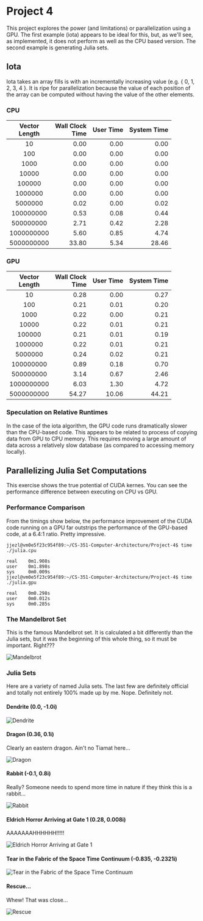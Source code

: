 # Project 4

This project explores the power (and limitations) or parallelization using a GPU. The first example (iota) appears to be ideal for this, but, as we'll see, as implemented, it does not perform as well as the CPU based version.  The second example is generating Julia sets.

## Iota

Iota takes an array fills is with an incrementally increasing value (e.g. { 0, 1, 2, 3, 4 }. It is ripe for parallelization because the value of each position of the array can be computed without having the value of the other elements.

### CPU

|Vector<br>Length|Wall Clock<br>Time|User Time|System Time|
|:--:|--:|--:|--:|
|10| 0.00| 0.00| 0.00|
|100| 0.00| 0.00| 0.00|
|1000| 0.00| 0.00| 0.00|
|10000| 0.00| 0.00| 0.00|
|100000| 0.00| 0.00| 0.00|
|1000000| 0.00| 0.00| 0.00|
|5000000| 0.02| 0.00| 0.02|
|100000000| 0.53| 0.08| 0.44|
|500000000| 2.71| 0.42| 2.28|
|1000000000| 5.60| 0.85| 4.74|
|5000000000|33.80| 5.34|28.46|

### GPU

|Vector<br>Length|Wall Clock<br>Time|User Time|System Time|
|:--:|--:|--:|--:|
|10| 0.28| 0.00| 0.27|
|100| 0.21| 0.01| 0.20|
|1000| 0.22| 0.00| 0.21|
|10000| 0.22| 0.01| 0.21|
|100000| 0.21| 0.01| 0.19|
|1000000| 0.22| 0.01| 0.21|
|5000000| 0.24| 0.02| 0.21|
|100000000| 0.89| 0.18| 0.70|
|500000000| 3.14| 0.67| 2.46|
|1000000000| 6.03| 1.30| 4.72|
|5000000000|54.27|10.06|44.21|

### Speculation on Relative Runtimes

In the case of the iota algorithm, the GPU code runs dramatically slower than the CPU-based code. This appears to be related to process of copying data from GPU to CPU memory. This requires moving a large amount of data across a relatively slow database (as compared to accessing memory locally).


## Parallelizing Julia Set Computations

This exercise shows the true potential of CUDA kernes. You can see the performance difference between executing on CPU vs GPU.

### Performance Comparison

From the timings show below, the performance improvement of the CUDA code running on a GPU far outstrips the performance of the GPU-based code, at a 6.4:1 ratio.  Pretty impressive.

```
jjezl@vm0e5f23c954f89:~/CS-351-Computer-Architecture/Project-4$ time ./julia.cpu

real    0m1.908s
user    0m1.898s
sys     0m0.009s
jjezl@vm0e5f23c954f89:~/CS-351-Computer-Architecture/Project-4$ time ./julia.gpu

real    0m0.298s
user    0m0.012s
sys     0m0.285s
```


### The Mandelbrot Set

This is the famous Mandelbrot set. It is calculated a bit differently than the Julia sets, but it was the beginning of this whole thing, so it must be important. Right???

![Mandelbrot](mandelbrot.png)



### Julia Sets

Here are a variety of named Julia sets.  The last few are definitely official and totally not entirely 100% made up by me. Nope. Definitely not.

#### Dendrite (0.0, -1.0i)

![Dendrite](dendrite.png)

#### Dragon (0.36, 0.1i)

Clearly an eastern dragon. Ain't no Tiamat here...

![Dragon](dragon.png)

#### Rabbit (-0.1, 0.8i)

Really? Someone needs to spend more time in nature if they think this is a rabbit...

![Rabbit](rabbit.png)

#### Eldrich Horror Arriving at Gate 1 (0.28, 0.008i)

AAAAAAAHHHHHH!!!!!

![Eldrich Horror Arriving at Gate 1](eldrich%20horror%20arriving%20at%20gate%201.png)

#### Tear in the Fabric of the Space Time Continuum (-0.835, -0.2321i)

![Tear in the Fabric of the Space Time Continuum](tear%20in%20the%20fabric%20of%20the%20space-time%20continuum.png)

#### Rescue...

Whew! That was close...

![Rescue](rescue.png)

